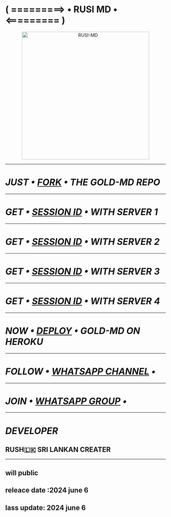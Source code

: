 # ( =========> • RUSI MD • <========= )

<p align="center">
  <a href="https://github.com/D4X-UMAR">
    <img alt="RUSI-MD" height="400" src="https://telegra.ph/file/c3db5848cd8d25bcffdb1.jpg">
  </a>
</p>

***

# *_JUST • [FORK](https://dashboard.heroku.com/new?template=https://github.com/cutibabah/rusi-md/fork) • THE GOLD-MD REPO_*

***

# *_GET • [SESSION ID](https://gold-md-server-2-7913a772d360.herokuapp.com) • WITH SERVER 1_*

***

# *_GET • [SESSION ID](https://gold-md-server-3-fda056d35afd.herokuapp.com) • WITH SERVER 2_*

***

# *_GET • [SESSION ID](https://gold-md-server-4-b864b9341803.herokuapp.com) • WITH SERVER 3_*

***

# *_GET • [SESSION ID](https://gold-md-server-5-27f7d00b74e1.herokuapp.com) • WITH SERVER 4_*

***

# *_NOW • [DEPLOY](https://dashboard.heroku.com/new?template=https://github.com/cutibabah/rusi-md) • GOLD-MD ON HEROKU_*

***

# *_FOLLOW • [WHATSAPP CHANNEL](https://whatsapp.com/channel/0029VacPdLXJ93wP6q0b962J) •_*

***

# *_JOIN • [WHATSAPP GROUP](https://chat.whatsapp.com/IZdyenJpAxM3JB8kSboR19) •_*

***

# *_DEVELOPER_*
## RUSH🇱🇰 SRI LANKAN CREATER
***

## will   public 

##  releace date :2024 june 6
##  lass update: 2024 june 6



